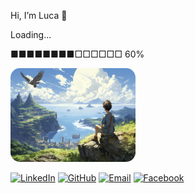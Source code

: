 Hi, I’m Luca 👋

Loading...

■■■■■■■■□□□□□□   60%

<img src="https://github.com/Luca-coder07/Luca-coder07/blob/main/fantasy.jpg" alt="Description de l'image" width="200" height="150" style="border-radius: 15px;">

[![LinkedIn](https://img.shields.io/badge/LinkedIn-Connect-blue?style=flat&logo=linkedin)](https://www.linkedin.com/in/lahatriniaina-luca-randrianirina-06845b328)
[![GitHub](https://img.shields.io/badge/GitHub-Follow-blue?style=flat&logo=github)](https://github.com/Luca-coder07)
[![Email](https://img.shields.io/badge/Email-Contact-blue?style=flat&logo=gmail)](mailto:lucarandrianirina2507@gmail.com)
[![Facebook](https://img.shields.io/badge/Facebook-Connect-blue?style=flat&logo=facebook)](https://www.facebook.com/lucka.randria.5)
